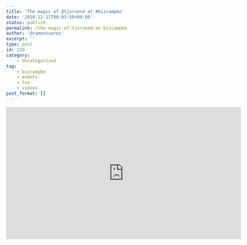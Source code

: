 ```yaml
---
title: 'The magic of @tjorvend at #bizcampbe'
date: '2010-12-11T08:03:50+00:00'
status: publish
permalink: /the-magic-of-tjorvend-at-bizcampbe
author: '@ramonsuarez'
excerpt: ''
type: post
id: 226
category:
    - Uncategorized
tag:
    - bizcampbe
    - events
    - fun
    - videos
post_format: []
---
```

<span class="embed-youtube" style="text-align:center; display: block;"><iframe allowfullscreen="true" class="youtube-player" height="360" sandbox="allow-scripts allow-same-origin allow-popups allow-presentation" src="https://www.youtube.com/embed/I8oZOUIxL0Q?version=3&rel=1&showsearch=0&showinfo=1&iv_load_policy=1&fs=1&hl=en-US&autohide=2&wmode=transparent" style="border:0;" width="640"></iframe></span>